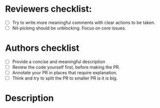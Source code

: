 # Reviewers checklist:
- [ ] Try to write more meaningful comments with clear actions to be taken.
- [ ] Nit-picking should be unblocking. Focus on core issues.

# Authors checklist
- [ ] Provide a concise and meaningful description
- [ ] Review the code yourself first, before making the PR.
- [ ] Annotate your PR in places that require explanation.
- [ ] Think and try to split the PR to smaller PR is it is big.

# Description

